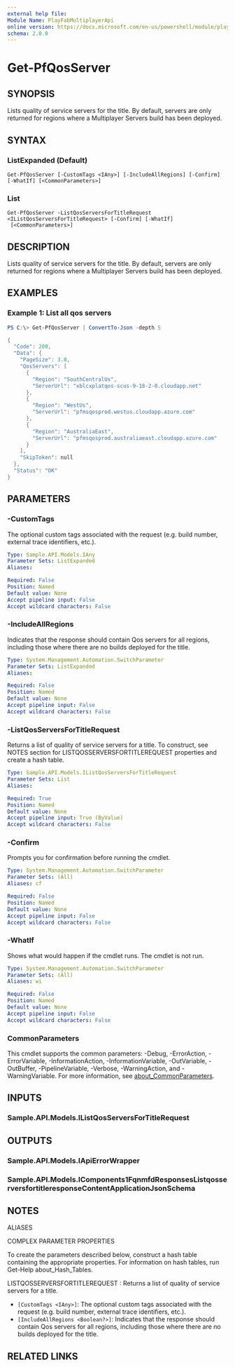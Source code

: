 ```yaml
---
external help file:
Module Name: PlayFabMultiplayerApi
online version: https://docs.microsoft.com/en-us/powershell/module/playfabmultiplayerapi/get-pfqosserver
schema: 2.0.0
---
```


# Get-PfQosServer

## SYNOPSIS
Lists quality of service servers for the title.
By default, servers are only returned for regions where a Multiplayer Servers build has been deployed.

## SYNTAX

### ListExpanded (Default)
```
Get-PfQosServer [-CustomTags <IAny>] [-IncludeAllRegions] [-Confirm] [-WhatIf] [<CommonParameters>]
```

### List
```
Get-PfQosServer -ListQosServersForTitleRequest <IListQosServersForTitleRequest> [-Confirm] [-WhatIf]
 [<CommonParameters>]
```

## DESCRIPTION
Lists quality of service servers for the title.
By default, servers are only returned for regions where a Multiplayer Servers build has been deployed.

## EXAMPLES

### Example 1: List all qos servers
```powershell
PS C:\> Get-PfQosServer | ConvertTo-Json -depth 5

{
  "Code": 200,
  "Data": {
    "PageSize": 3.0,
    "QosServers": [
      {
        "Region": "SouthCentralUs",
        "ServerUrl": "xblcxplatqos-scus-9-18-2-0.cloudapp.net"
      },
      {
        "Region": "WestUs",
        "ServerUrl": "pfmsqosprod.westus.cloudapp.azure.com"
      },
      {
        "Region": "AustraliaEast",
        "ServerUrl": "pfmsqosprod.australiaeast.cloudapp.azure.com"
      }
    ],
    "SkipToken": null
  },
  "Status": "OK"
}
```



## PARAMETERS

### -CustomTags
The optional custom tags associated with the request (e.g.
build number, external trace identifiers, etc.).

```yaml
Type: Sample.API.Models.IAny
Parameter Sets: ListExpanded
Aliases:

Required: False
Position: Named
Default value: None
Accept pipeline input: False
Accept wildcard characters: False
```

### -IncludeAllRegions
Indicates that the response should contain Qos servers for all regions, including those where there are no builds deployed for the title.

```yaml
Type: System.Management.Automation.SwitchParameter
Parameter Sets: ListExpanded
Aliases:

Required: False
Position: Named
Default value: None
Accept pipeline input: False
Accept wildcard characters: False
```

### -ListQosServersForTitleRequest
Returns a list of quality of service servers for a title.
To construct, see NOTES section for LISTQOSSERVERSFORTITLEREQUEST properties and create a hash table.

```yaml
Type: Sample.API.Models.IListQosServersForTitleRequest
Parameter Sets: List
Aliases:

Required: True
Position: Named
Default value: None
Accept pipeline input: True (ByValue)
Accept wildcard characters: False
```

### -Confirm
Prompts you for confirmation before running the cmdlet.

```yaml
Type: System.Management.Automation.SwitchParameter
Parameter Sets: (All)
Aliases: cf

Required: False
Position: Named
Default value: None
Accept pipeline input: False
Accept wildcard characters: False
```

### -WhatIf
Shows what would happen if the cmdlet runs.
The cmdlet is not run.

```yaml
Type: System.Management.Automation.SwitchParameter
Parameter Sets: (All)
Aliases: wi

Required: False
Position: Named
Default value: None
Accept pipeline input: False
Accept wildcard characters: False
```

### CommonParameters
This cmdlet supports the common parameters: -Debug, -ErrorAction, -ErrorVariable, -InformationAction, -InformationVariable, -OutVariable, -OutBuffer, -PipelineVariable, -Verbose, -WarningAction, and -WarningVariable. For more information, see [about_CommonParameters](http://go.microsoft.com/fwlink/?LinkID=113216).

## INPUTS

### Sample.API.Models.IListQosServersForTitleRequest

## OUTPUTS

### Sample.API.Models.IApiErrorWrapper

### Sample.API.Models.IComponents1FqnmfdResponsesListqosserversfortitleresponseContentApplicationJsonSchema

## NOTES

ALIASES

COMPLEX PARAMETER PROPERTIES

To create the parameters described below, construct a hash table containing the appropriate properties. For information on hash tables, run Get-Help about_Hash_Tables.


LISTQOSSERVERSFORTITLEREQUEST <IListQosServersForTitleRequest>: Returns a list of quality of service servers for a title.
  - `[CustomTags <IAny>]`: The optional custom tags associated with the request (e.g. build number, external trace identifiers, etc.).
  - `[IncludeAllRegions <Boolean?>]`: Indicates that the response should contain Qos servers for all regions, including those where there are no builds deployed for the title.

## RELATED LINKS

